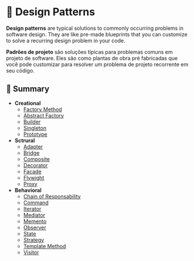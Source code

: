 # 📖 Design Patterns

**Design patterns** are typical solutions to commonly occurring problems in software design. They are like pre-made blueprints that you can customize to solve a recurring design problem in your code.

**Padrões de projeto** são soluções típicas para problemas comuns em projeto de software. Eles são como plantas de obra pré fabricadas que você pode customizar para resolver um problema de projeto recorrente em seu código.

## 📍 Summary

- **Creational**
  - [Factory Method](./creational/factory-method/index.ts)
  - [Abstract Factory](./creational/abstract-factory/index.ts)
  - [Builder](./creational/builder/index.ts)
  - [Singleton](./creational/singleton/index.ts)
  - [Prototype](./creational/prototype/index.ts)
- **Sctrural**
  - [Adapter](./sctrutural/adapter/index.ts)
  - [Bridge](./sctrutural/bridge/index.ts)
  - [Composite](./sctrutural/composite/index.ts)
  - [Decorator](./sctrutural/decorator/index.ts)
  - [Facade](./sctrutural/facade/index.ts)
  - [Flywight](./sctrutural/flywieght/index.ts)
  - [Proxy](./sctrutural/proxy/index.ts)
- **Behavioral**
  - [Chain of Responsability](./behavioral/chain-of-responsability/index.ts)
  - [Command](./behavioral/command/index.ts)
  - [Iterator](./behavioral/iterator/index.ts)
  - [Mediator](./behavioral/mediator/index.ts)
  - [Memento](./behavioral/iterator/index.ts)
  - [Observer](./behavioral/observer/index.ts)
  - [State](./behavioral/state/index.ts)
  - [Strategy](./behavioral/strategy/index.ts)
  - [Template Method](./behavioral/template-method/index.ts)
  - [Visitor](./behavioral/Visitor/index.ts)
